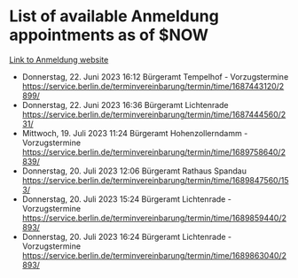 # List of available Anmeldung appointments as of $NOW
[Link to Anmeldung website](https://service.berlin.de/terminvereinbarung/termin/tag.php?termin=1&anliegen[]=120686&dienstleisterlist=122210,122217,327316,122219,327312,122227,327314,122231,327346,122243,327348,122254,122252,329742,122260,329745,122262,329748,122271,327278,122273,327274,122277,327276,330436,122280,327294,122282,327290,122284,327292,122291,327270,122285,327266,122286,327264,122296,327268,150230,329760,122297,327286,122294,327284,122312,329763,122314,329775,122304,327330,122311,327334,122309,327332,317869,122281,327352,122279,329772,122283,122276,327324,122274,327326,122267,329766,122246,327318,122251,327320,122257,327322,122208,327298,122226,327300&herkunft=http%3A%2F%2Fservice.berlin.de%2Fdienstleistung%2F120686%2F)
- Donnerstag, 22. Juni 2023 16:12 Bürgeramt Tempelhof - Vorzugstermine https://service.berlin.de/terminvereinbarung/termin/time/1687443120/2899/
- Donnerstag, 22. Juni 2023 16:36 Bürgeramt Lichtenrade https://service.berlin.de/terminvereinbarung/termin/time/1687444560/231/
- Mittwoch, 19. Juli 2023 11:24 Bürgeramt Hohenzollerndamm - Vorzugstermine https://service.berlin.de/terminvereinbarung/termin/time/1689758640/2839/
- Donnerstag, 20. Juli 2023 12:06 Bürgeramt Rathaus Spandau https://service.berlin.de/terminvereinbarung/termin/time/1689847560/153/
- Donnerstag, 20. Juli 2023 15:24 Bürgeramt Lichtenrade - Vorzugstermine https://service.berlin.de/terminvereinbarung/termin/time/1689859440/2893/
- Donnerstag, 20. Juli 2023 16:24 Bürgeramt Lichtenrade - Vorzugstermine https://service.berlin.de/terminvereinbarung/termin/time/1689863040/2893/
